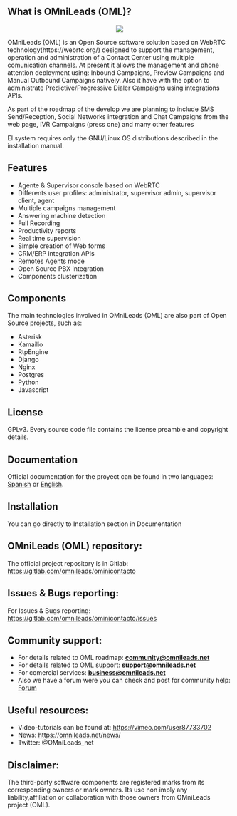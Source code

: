 ## What is OMniLeads (OML)?

<p align="center"><img src="docs/images/logo_full_dark.png" /></p>

<p>OMniLeads (OML) is an Open Source software solution based on WebRTC technology(https://webrtc.org/) designed to support the management, operation and administration of a Contact Center using multiple comunication channels. At present it allows the management and phone attention deployment using: Inbound Campaigns, Preview Campaigns and Manual Outbound Campaigns natively. Also it have with the option to administrate Predictive/Progressive Dialer Campaigns using integrations APIs.</p>

As part of the roadmap of the develop we are planning to include SMS Send/Reception, Social Networks integration and Chat Campaigns from the web page, IVR Campaigns (press one) and many other features

El system requires only the GNU/Linux OS distributions described in the installation manual.

## Features

* Agente & Supervisor console based on WebRTC
* Differents user profiles: administrator, supervisor admin, supervisor client, agent
* Multiple campaigns management
* Answering machine detection
* Full Recording
* Productivity reports
* Real time supervision
* Simple creation of Web forms
* CRM/ERP integration APIs
* Remotes Agents mode
* Open Source PBX integration
* Components clusterization

## Components

The main technologies involved in OMniLeads (OML) are also part of Open Source projects, such as:

* Asterisk
* Kamailio
* RtpEngine
* Django
* Nginx
* Postgres
* Python
* Javascript

## License
GPLv3. Every source code file contains the license preamble and copyright details.

## Documentation
Official documentation for the proyect can be found in two languages: [Spanish](https://documentacion-omnileads.readthedocs.io/es/stable/) or [English](https://documentacion-omnileads.readthedocs.io/en/stable/).

## Installation

You can go directly to Installation section in Documentation

## OMniLeads (OML) repository:
The official project repository is in Gitlab: https://gitlab.com/omnileads/ominicontacto

## Issues & Bugs reporting:

For Issues & Bugs reporting: https://gitlab.com/omnileads/ominicontacto/issues

## Community support:

* For details related to OML roadmap:  **community@omnileads.net**
* For details related to OML support: **support@omnileads.net**
* For comercial services: **business@omnileads.net**
* Also we have a forum were you can check and post for community help: [Forum](https://forum.omnileads.net/)

## Useful resources:

* Video-tutorials can be found at: https://vimeo.com/user87733702
* News: https://omnileads.net/news/
* Twitter: @OMniLeads_net

## Disclaimer:

The third-party software components are registered marks from its corresponding owners or mark owners. Its use non imply any liability,affiliation or collaboration with those owners from OMniLeads project (OML).
